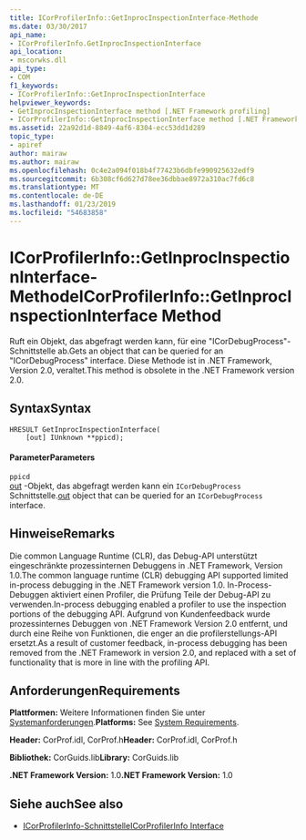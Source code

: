 ```yaml
---
title: ICorProfilerInfo::GetInprocInspectionInterface-Methode
ms.date: 03/30/2017
api_name:
- ICorProfilerInfo.GetInprocInspectionInterface
api_location:
- mscorwks.dll
api_type:
- COM
f1_keywords:
- ICorProfilerInfo::GetInprocInspectionInterface
helpviewer_keywords:
- GetInprocInspectionInterface method [.NET Framework profiling]
- ICorProfilerInfo::GetInprocInspectionInterface method [.NET Framework profiling]
ms.assetid: 22a92d1d-8849-4af6-8304-ecc53dd1d289
topic_type:
- apiref
author: mairaw
ms.author: mairaw
ms.openlocfilehash: 0c4e2a094f018b4f77423b6dbfe990925632edf9
ms.sourcegitcommit: 6b308cf6d627d78ee36dbbae8972a310ac7fd6c8
ms.translationtype: MT
ms.contentlocale: de-DE
ms.lasthandoff: 01/23/2019
ms.locfileid: "54683858"
---
```

# <a name="icorprofilerinfogetinprocinspectioninterface-method"></a><span data-ttu-id="cc65f-102">ICorProfilerInfo::GetInprocInspectionInterface-Methode</span><span class="sxs-lookup"><span data-stu-id="cc65f-102">ICorProfilerInfo::GetInprocInspectionInterface Method</span></span>
<span data-ttu-id="cc65f-103">Ruft ein Objekt, das abgefragt werden kann, für eine "ICorDebugProcess"-Schnittstelle ab.</span><span class="sxs-lookup"><span data-stu-id="cc65f-103">Gets an object that can be queried for an "ICorDebugProcess" interface.</span></span> <span data-ttu-id="cc65f-104">Diese Methode ist in .NET Framework, Version 2.0, veraltet.</span><span class="sxs-lookup"><span data-stu-id="cc65f-104">This method is obsolete in the .NET Framework version 2.0.</span></span>  
  
## <a name="syntax"></a><span data-ttu-id="cc65f-105">Syntax</span><span class="sxs-lookup"><span data-stu-id="cc65f-105">Syntax</span></span>  
  
```  
HRESULT GetInprocInspectionInterface(  
    [out] IUnknown **ppicd);  
```  
  
#### <a name="parameters"></a><span data-ttu-id="cc65f-106">Parameter</span><span class="sxs-lookup"><span data-stu-id="cc65f-106">Parameters</span></span>  
 `ppicd`  
 <span data-ttu-id="cc65f-107">[out](/cpp/atl/iunknown) -Objekt, das abgefragt werden kann ein `ICorDebugProcess` Schnittstelle.</span><span class="sxs-lookup"><span data-stu-id="cc65f-107">[out](/cpp/atl/iunknown) object that can be queried for an `ICorDebugProcess` interface.</span></span>  
  
## <a name="remarks"></a><span data-ttu-id="cc65f-108">Hinweise</span><span class="sxs-lookup"><span data-stu-id="cc65f-108">Remarks</span></span>  
 <span data-ttu-id="cc65f-109">Die common Language Runtime (CLR), das Debug-API unterstützt eingeschränkte prozessinternen Debuggens in .NET Framework, Version 1.0.</span><span class="sxs-lookup"><span data-stu-id="cc65f-109">The common language runtime (CLR) debugging API supported limited in-process debugging in the .NET Framework version 1.0.</span></span> <span data-ttu-id="cc65f-110">In-Process-Debuggen aktiviert einen Profiler, die Prüfung Teile der Debug-API zu verwenden.</span><span class="sxs-lookup"><span data-stu-id="cc65f-110">In-process debugging enabled a profiler to use the inspection portions of the debugging API.</span></span> <span data-ttu-id="cc65f-111">Aufgrund von Kundenfeedback wurde prozessinternes Debuggen von .NET Framework Version 2.0 entfernt, und durch eine Reihe von Funktionen, die enger an die profilerstellungs-API ersetzt.</span><span class="sxs-lookup"><span data-stu-id="cc65f-111">As a result of customer feedback, in-process debugging has been removed from the .NET Framework in version 2.0, and replaced with a set of functionality that is more in line with the profiling API.</span></span>  
  
## <a name="requirements"></a><span data-ttu-id="cc65f-112">Anforderungen</span><span class="sxs-lookup"><span data-stu-id="cc65f-112">Requirements</span></span>  
 <span data-ttu-id="cc65f-113">**Plattformen:** Weitere Informationen finden Sie unter [Systemanforderungen](../../../../docs/framework/get-started/system-requirements.md).</span><span class="sxs-lookup"><span data-stu-id="cc65f-113">**Platforms:** See [System Requirements](../../../../docs/framework/get-started/system-requirements.md).</span></span>  
  
 <span data-ttu-id="cc65f-114">**Header:** CorProf.idl, CorProf.h</span><span class="sxs-lookup"><span data-stu-id="cc65f-114">**Header:** CorProf.idl, CorProf.h</span></span>  
  
 <span data-ttu-id="cc65f-115">**Bibliothek:** CorGuids.lib</span><span class="sxs-lookup"><span data-stu-id="cc65f-115">**Library:** CorGuids.lib</span></span>  
  
 <span data-ttu-id="cc65f-116">**.NET Framework Version:** 1.0</span><span class="sxs-lookup"><span data-stu-id="cc65f-116">**.NET Framework Version:** 1.0</span></span>  
  
## <a name="see-also"></a><span data-ttu-id="cc65f-117">Siehe auch</span><span class="sxs-lookup"><span data-stu-id="cc65f-117">See also</span></span>
- [<span data-ttu-id="cc65f-118">ICorProfilerInfo-Schnittstelle</span><span class="sxs-lookup"><span data-stu-id="cc65f-118">ICorProfilerInfo Interface</span></span>](../../../../docs/framework/unmanaged-api/profiling/icorprofilerinfo-interface.md)
